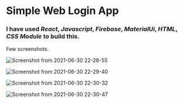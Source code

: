 # Simple Web Login App

### I have used *React*, *Javascript*, *Firebase*, *MaterialUi*, *HTML*, *CSS Module* to build this.

Few screenshots.

![Screenshot from 2021-06-30 22-28-55](https://user-images.githubusercontent.com/57458284/123998162-0a6b0c00-d9f3-11eb-990b-2bf2b28ea5c6.png)

![Screenshot from 2021-06-30 22-29-40](https://user-images.githubusercontent.com/57458284/123998198-11921a00-d9f3-11eb-992f-e3434fcd32a7.png)

![Screenshot from 2021-06-30 22-30-32](https://user-images.githubusercontent.com/57458284/123998223-18209180-d9f3-11eb-9e2d-b3930106efe1.png)

![Screenshot from 2021-06-30 22-30-47](https://user-images.githubusercontent.com/57458284/123998794-a4cb4f80-d9f3-11eb-8632-f419a3144d8c.png)
